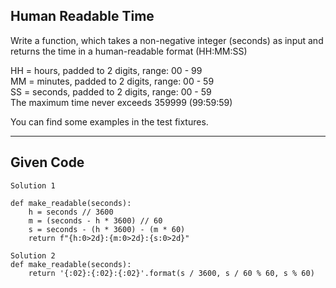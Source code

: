 ## Human Readable Time

Write a function, which takes a non-negative integer (seconds) as input and returns the time in a human-readable format (HH:MM:SS)

HH = hours, padded to 2 digits, range: 00 - 99 \
MM = minutes, padded to 2 digits, range: 00 - 59 \
SS = seconds, padded to 2 digits, range: 00 - 59 \
The maximum time never exceeds 359999 (99:59:59)

You can find some examples in the test fixtures.

---
## Given Code
````
Solution 1

def make_readable(seconds):
    h = seconds // 3600
    m = (seconds - h * 3600) // 60
    s = seconds - (h * 3600) - (m * 60)
    return f"{h:0>2d}:{m:0>2d}:{s:0>2d}"
    
Solution 2
def make_readable(seconds):
    return '{:02}:{:02}:{:02}'.format(s / 3600, s / 60 % 60, s % 60)